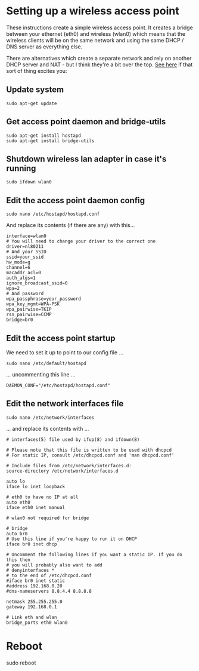 # Setting up a wireless access point
These instructions create a simple wireless access point. It creates a bridge between
your ethernet (eth0) and wireless (wlan0) which means that the wireless clients will
be on the same network and using the same DHCP / DNS server as everything else.

There are alternatives which create a separate network and rely on another DHCP server
and NAT - but I think they're a bit over the top.
[See here](https://learn.adafruit.com/setting-up-a-raspberry-pi-as-a-wifi-access-point/)
if that sort of thing excites you: 

## Update system
```
sudo apt-get update
```
## Get access point daemon and bridge-utils
```
sudo apt-get install hostapd
sudo apt-get install bridge-utils
```
## Shutdown wireless lan adapter in case it's running
```
sudo ifdown wlan0
```
## Edit the access point daemon config
```
sudo nano /etc/hostapd/hostapd.conf
```
And replace its contents (if there are any) with this...
```
interface=wlan0
# You will need to change your driver to the correct one
driver=nl80211
# And your SSID
ssid=your_ssid
hw_mode=g
channel=6
macaddr_acl=0
auth_algs=1
ignore_broadcast_ssid=0
wpa=2
# And password
wpa_passphrase=your_password
wpa_key_mgmt=WPA-PSK
wpa_pairwise=TKIP
rsn_pairwise=CCMP
bridge=br0
```

## Edit the access point startup
We need to set it up to point to our config file ...
```
sudo nano /etc/default/hostapd
```
... uncommenting this line ...
```
DAEMON_CONF="/etc/hostapd/hostapd.conf"
```
## Edit the network interfaces file
```
sudo nano /etc/network/interfaces
```
... and replace its contents with ...
```
# interfaces(5) file used by ifup(8) and ifdown(8)

# Please note that this file is written to be used with dhcpcd
# For static IP, consult /etc/dhcpcd.conf and 'man dhcpcd.conf'

# Include files from /etc/network/interfaces.d:
source-directory /etc/network/interfaces.d

auto lo
iface lo inet loopback

# eth0 to have no IP at all
auto eth0
iface eth0 inet manual

# wlan0 not required for bridge

# bridge
auto br0
# Use this line if you're happy to run it on DHCP
iface br0 inet dhcp

# Uncomment the following lines if you want a static IP. If you do this then
# you will probably also want to add
# denyinterfaces *
# to the end of /etc/dhcpcd.conf
#iface br0 inet static
#address 192.168.0.20
#dns-nameservers 8.8.4.4 8.8.8.8

netmask 255.255.255.0
gateway 192.168.0.1

# Link eth and wlan
bridge_ports eth0 wlan0
```
## 

# Reboot
sudo reboot
